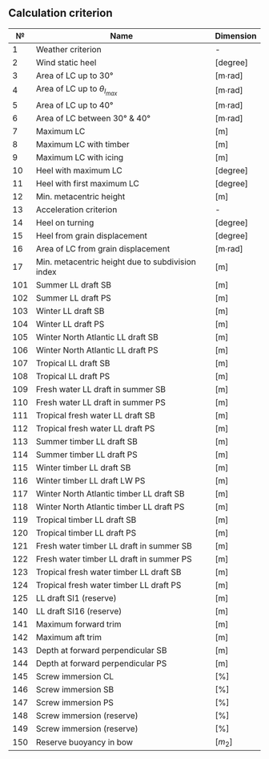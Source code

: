 ## Calculation criterion

| №   | Name                                             | Dimension |
| --- | ------------------------------------------------ | --------- |
| 1   | Weather criterion                                | -         |
| 2   | Wind static heel                                 | [degree]  |
| 3   | Area of LC up to 30°                             | [m∙rad]   |
| 4   | Area of LC up to $θ_{l_{max}}$                   | [m∙rad]   |
| 5   | Area of LC up to 40°                             | [m∙rad]   |
| 6   | Area of LC between 30° & 40°                     | [m∙rad]   |
| 7   | Maximum LC                                       | [m]       |
| 8   | Maximum LC with timber                           | [m]       |
| 9   | Maximum LC with icing                            | [m]       |
| 10  | Heel with maximum LC                             | [degree]  |
| 11  | Heel with first maximum LC                       | [degree]  |
| 12  | Min. metacentric height                          | [m]       |
| 13  | Acceleration criterion                           | -         |
| 14  | Heel on turning                                  | [degree]  |
| 15  | Heel from grain displacement                     | [degree]  |
| 16  | Area of LC from grain displacement               | [m∙rad]   |
| 17  | Min. metacentric height due to subdivision index | [m]       |
| 101 | Summer LL draft SB                               | [m]       |
| 102 | Summer LL draft PS                               | [m]       |
| 103 | Winter LL draft SB                               | [m]       |
| 104 | Winter LL draft PS                               | [m]       |
| 105 | Winter North Atlantic LL draft SB                | [m]       |
| 106 | Winter North Atlantic LL draft PS                | [m]       |
| 107 | Tropical LL draft SB                             | [m]       |
| 108 | Tropical LL draft PS                             | [m]       |
| 109 | Fresh water LL draft in summer SB                | [m]       |
| 110 | Fresh water LL draft in summer PS                | [m]       |
| 111 | Tropical fresh water LL draft SB                 | [m]       |
| 112 | Tropical fresh water LL draft PS                 | [m]       |
| 113 | Summer timber LL draft SB                        | [m]       |
| 114 | Summer timber LL draft PS                        | [m]       |
| 115 | Winter timber LL draft SB                        | [m]       |
| 116 | Winter timber LL draft LW PS                     | [m]       |
| 117 | Winter North Atlantic timber LL draft SB         | [m]       |
| 118 | Winter North Atlantic timber LL draft PS         | [m]       |
| 119 | Tropical timber LL draft SB                      | [m]       |
| 120 | Tropical timber LL draft PS                      | [m]       |
| 121 | Fresh water timber LL draft in summer SB         | [m]       |
| 122 | Fresh water timber LL draft in summer PS         | [m]       |
| 123 | Tropical fresh water timber LL draft SB          | [m]       |
| 124 | Tropical fresh water timber LL draft PS          | [m]       |
| 125 | LL draft SI1 (reserve)                           | [m]       |
| 140 | LL draft SI16 (reserve)                          | [m]       |
| 141 | Maximum forward trim                             | [m]       |
| 142 | Maximum aft trim                                 | [m]       |
| 143 | Depth at forward perpendicular SB                | [m]       |
| 144 | Depth at forward perpendicular PS                | [m]       |
| 145 | Screw immersion CL                               | [%]       |
| 146 | Screw immersion SB                               | [%]       |
| 147 | Screw immersion PS                               | [%]       |
| 148 | Screw immersion (reserve)                        | [%]       |
| 149 | Screw immersion (reserve)                        | [%]       |
| 150 | Reserve buoyancy in bow                          | $[m_2]$   |